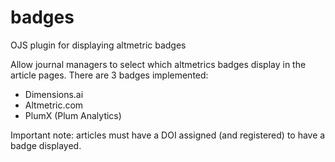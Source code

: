 # badges
OJS plugin for displaying altmetric badges

Allow journal managers to select which altmetrics badges display in the article pages. There are 3 badges implemented:
* Dimensions.ai
* Altmetric.com
* PlumX (Plum Analytics)

Important note: articles must have a DOI assigned (and registered) to have a badge displayed.
